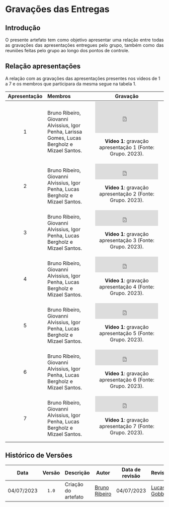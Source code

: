 <div class="body">

# Gravações das Entregas

## Introdução

<div align="justify">

O presente artefato tem como objetivo apresentar uma relação entre todas as gravações das apresentações entregues pelo grupo, também como das reuniões feitas pelo grupo ao longo dos pontos de controle.

</div>

## Relação apresentações

A relação com as gravações das apresentações presentes nos videos de 1 a 7 e os membros que participara da mesma segue na tabela 1.

| Apresentação | Membros | Gravação |
| :----------: | :------ | :------: |
| 1 | Bruno Ribeiro, Giovanni Alvissius, Igor  Penha, Larissa Gomes, Lucas Bergholz e Mizael Santos. | <iframe width="200vw" height="100vh" src="https://www.youtube.com/embed/1g0Ty4-gizY" title="Apresentação 1" frameborder="0" allow="accelerometer; autoplay; clipboard-write; encrypted-media; gyroscope; picture-in-picture" allowfullscreen=""></iframe><div align="center"><p> <b>Vídeo 1</b>: gravação apresentação 1 (Fonte: Grupo. 2023).</p></div> |
| 2 | Bruno Ribeiro, Giovanni Alvissius, Igor  Penha, Lucas Bergholz e Mizael Santos. | <iframe width="200vw" height="50vh" src="https://www.youtube.com/embed/HzXZwteOQt0" title="Apresentação 1" frameborder="0" allow="accelerometer; autoplay; clipboard-write; encrypted-media; gyroscope; picture-in-picture" allowfullscreen=""></iframe><div align="center"><p> <b>Vídeo 1</b>: gravação apresentação 2 (Fonte: Grupo. 2023).</p></div> |
| 3 | Bruno Ribeiro, Giovanni Alvissius, Igor  Penha, Lucas Bergholz e Mizael Santos. | <iframe width="200vw" height="50vh" src="https://www.youtube.com/embed/z9aMcVA0C4s" title="Apresentação 1" frameborder="0" allow="accelerometer; autoplay; clipboard-write; encrypted-media; gyroscope; picture-in-picture" allowfullscreen=""></iframe><div align="center"><p> <b>Vídeo 1</b>: gravação apresentação 3 (Fonte: Grupo. 2023).</p></div> |
| 4 | Bruno Ribeiro, Giovanni Alvissius, Igor  Penha, Lucas Bergholz e Mizael Santos. | <iframe width="200vw" height="50vh" src="https://www.youtube.com/embed/11Sn844CAaw" title="Apresentação 1" frameborder="0" allow="accelerometer; autoplay; clipboard-write; encrypted-media; gyroscope; picture-in-picture" allowfullscreen=""></iframe><div align="center"><p> <b>Vídeo 1</b>: gravação apresentação 4 (Fonte: Grupo. 2023).</p></div> |
| 5 | Bruno Ribeiro, Giovanni Alvissius, Igor  Penha, Lucas Bergholz e Mizael Santos. | <iframe width="200vw" height="50vh" src="https://www.youtube.com/embed/O7Ua0pvUy-Q" title="Apresentação 1" frameborder="0" allow="accelerometer; autoplay; clipboard-write; encrypted-media; gyroscope; picture-in-picture" allowfullscreen=""></iframe><div align="center"><p> <b>Vídeo 1</b>: gravação apresentação 5 (Fonte: Grupo. 2023).</p></div> |
| 6 | Bruno Ribeiro, Giovanni Alvissius, Igor  Penha, Lucas Bergholz e Mizael Santos. | <iframe width="200vw" height="50vh" src="https://www.youtube.com/embed/CgZK-IJxXmw" title="Apresentação 1" frameborder="0" allow="accelerometer; autoplay; clipboard-write; encrypted-media; gyroscope; picture-in-picture" allowfullscreen=""></iframe><div align="center"><p> <b>Vídeo 1</b>: gravação apresentação 6 (Fonte: Grupo. 2023).</p></div> |
| 7 | Bruno Ribeiro, Giovanni Alvissius, Igor  Penha, Lucas Bergholz e Mizael Santos. | <iframe width="200vw" height="50vh" src="https://www.youtube.com/embed/igLJvbr4ymI" title="Apresentação 1" frameborder="0" allow="accelerometer; autoplay; clipboard-write; encrypted-media; gyroscope; picture-in-picture" allowfullscreen=""></iframe><div align="center"><p> <b>Vídeo 1</b>: gravação apresentação 7 (Fonte: Grupo. 2023).</p></div> |




## Histórico de Versões 

| Data | Versão | Descrição | Autor | Data de revisão | Revisor |
|:------:|:--------:|-----------|-------|:---------:|-----------|
| 04/07/2023 | `1.0` | Criação do artefato | [Bruno Ribeiro](https://github.com/BrunoRiibeiro) | 04/07/2023 | [Lucas Gobbi](https://github.com/LucasBergholz) |

</div>
